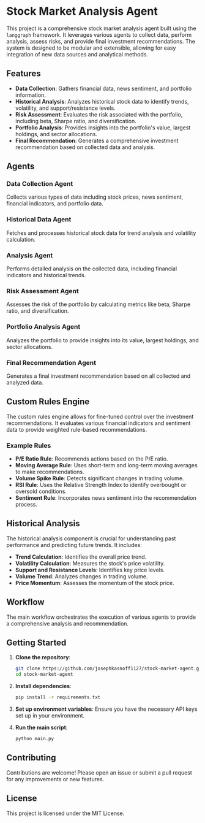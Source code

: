 # Stock Market Analysis Agent

This project is a comprehensive stock market analysis agent built using the `langgraph` framework. It leverages various agents to collect data, perform analysis, assess risks, and provide final investment recommendations. The system is designed to be modular and extensible, allowing for easy integration of new data sources and analytical methods.

## Features

- **Data Collection**: Gathers financial data, news sentiment, and portfolio information.
- **Historical Analysis**: Analyzes historical stock data to identify trends, volatility, and support/resistance levels.
- **Risk Assessment**: Evaluates the risk associated with the portfolio, including beta, Sharpe ratio, and diversification.
- **Portfolio Analysis**: Provides insights into the portfolio's value, largest holdings, and sector allocations.
- **Final Recommendation**: Generates a comprehensive investment recommendation based on collected data and analysis.

## Agents

### Data Collection Agent

Collects various types of data including stock prices, news sentiment, financial indicators, and portfolio data.

### Historical Data Agent

Fetches and processes historical stock data for trend analysis and volatility calculation.

### Analysis Agent

Performs detailed analysis on the collected data, including financial indicators and historical trends.

### Risk Assessment Agent

Assesses the risk of the portfolio by calculating metrics like beta, Sharpe ratio, and diversification.

### Portfolio Analysis Agent

Analyzes the portfolio to provide insights into its value, largest holdings, and sector allocations.

### Final Recommendation Agent

Generates a final investment recommendation based on all collected and analyzed data.

## Custom Rules Engine

The custom rules engine allows for fine-tuned control over the investment recommendations. It evaluates various financial indicators and sentiment data to provide weighted rule-based recommendations.

### Example Rules

- **P/E Ratio Rule**: Recommends actions based on the P/E ratio.
- **Moving Average Rule**: Uses short-term and long-term moving averages to make recommendations.
- **Volume Spike Rule**: Detects significant changes in trading volume.
- **RSI Rule**: Uses the Relative Strength Index to identify overbought or oversold conditions.
- **Sentiment Rule**: Incorporates news sentiment into the recommendation process.

## Historical Analysis

The historical analysis component is crucial for understanding past performance and predicting future trends. It includes:

- **Trend Calculation**: Identifies the overall price trend.
- **Volatility Calculation**: Measures the stock's price volatility.
- **Support and Resistance Levels**: Identifies key price levels.
- **Volume Trend**: Analyzes changes in trading volume.
- **Price Momentum**: Assesses the momentum of the stock price.

## Workflow

The main workflow orchestrates the execution of various agents to provide a comprehensive analysis and recommendation.

## Getting Started

1. **Clone the repository**:

   ```sh
   git clone https://github.com/josephkasnoff1127/stock-market-agent.git
   cd stock-market-agent
   ```

2. **Install dependencies**:

   ```sh
   pip install -r requirements.txt
   ```

3. **Set up environment variables**:
   Ensure you have the necessary API keys set up in your environment.

4. **Run the main script**:
   ```sh
   python main.py
   ```

## Contributing

Contributions are welcome! Please open an issue or submit a pull request for any improvements or new features.

## License

This project is licensed under the MIT License.
